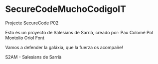 # SecureCodeMuchoCodigoIT
Projecte SecureCode P02

Esto és un proyecto de Salesians de Sarrià, creado por:
Pau Colomé
Pol Montolio
Oriol Font

Vamos a defender la galáxia, que la fuerza os acompañe!

S2AM - Salesians de Sarrià
